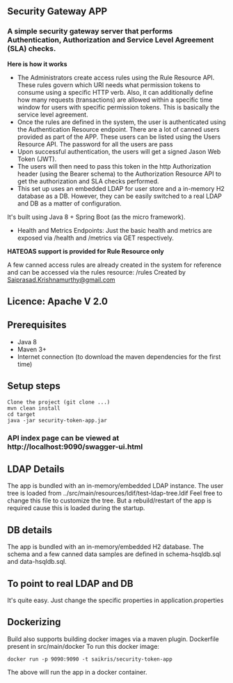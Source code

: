 ## Security Gateway APP
### A simple security gateway server that performs Authentication, Authorization and Service Level Agreement (SLA) checks.

**Here is how it works**
* The Administrators create access rules using the Rule Resource API. These rules govern which URI needs what permission tokens to consume using a specific HTTP verb. Also, it can additionally define how many requests (transactions) are allowed within a specific time window for users with specific permission tokens. This is basically the service level agreement.
* Once the rules are defined in the system, the user is authenticated using the Authentication Resource endpoint. There are a lot of canned users provided as part of the APP. These users can be listed using the Users Resource API. The password for all the users are pass
* Upon successful authentication, the users will get a signed Jason Web Token (JWT).
* The users will then need to pass this token in the http Authorization header (using the Bearer schema) to the Authorization Resource API to get the authorization and SLA checks performed.
* This set up uses an embedded LDAP for user store and a in-memory H2 database as a DB. However, they can be easily switched to a real LDAP and DB as a matter of configuration.

It's built using Java 8 + Spring Boot (as the micro framework).
* Health and Metrics Endpoints: Just the basic health and metrics are exposed via /health and /metrics via GET respectively.

**HATEOAS support is provided for Rule Resource only**

A few canned access rules are already created in the system for reference and can be accessed via the rules resource: /rules
Created by Saiprasad.Krishnamurthy@gmail.com
## Licence: Apache V 2.0
## Prerequisites
* Java 8
* Maven 3+
* Internet connection (to download the maven dependencies for the first time)

## Setup steps
```
Clone the project (git clone ...)
mvn clean install
cd target
java -jar security-token-app.jar
```
### API index page can be viewed at http://localhost:9090/swagger-ui.html

## LDAP Details
The app is bundled with an in-memory/embedded LDAP instance. The user tree is loaded from ../src/main/resources/ldif/test-ldap-tree.ldif
Feel free to change this file to customize the tree. But a rebuild/restart of the app is required cause this is loaded during the startup.

## DB details
The app is bundled with an in-memory/embedded H2 database. The schema and a few canned data samples are defined in schema-hsqldb.sql and data-hsqldb.sql.

## To point to real LDAP and DB
It's quite easy. Just change the specific properties in application.properties

## Dockerizing
Build also supports building docker images via a maven plugin.
Dockerfile present in src/main/docker
To run this docker image:
```
docker run -p 9090:9090 -t saikris/security-token-app
```
The above will run the app in a docker container.




